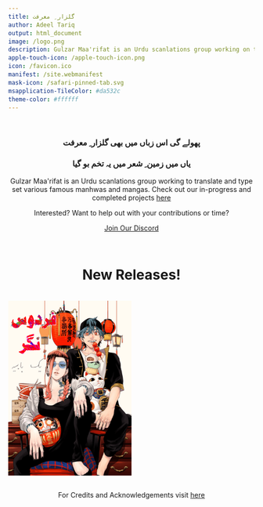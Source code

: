 ```yaml
---
title: گلزار ِ معرفت
author: Adeel Tariq
output: html_document
image: /logo.png
description: Gulzar Maa'rifat is an Urdu scanlations group working on translating and typesetting various famous manhwas and mangas
apple-touch-icon: /apple-touch-icon.png
icon: /favicon.ico
manifest: /site.webmanifest
mask-icon: /safari-pinned-tab.svg
msapplication-TileColor: #da532c
theme-color: #ffffff
---
```


<br>

<h3 align="center">پھولے گی اس زباں میں بھی گلزار ِ معرفت</h3>
<h3 align="center">یاں میں زمین ِ شعر میں یہ تخم بو گیا</h3>

<p align="center">Gulzar Maa'rifat is an Urdu scanlations group working to translate and type set various famous manhwas and mangas. Check out our in-progress and completed projects <a href="#manga">here</a></p>

<p align="center">Interested? Want to help out with your contributions or time?</p>

<p align="center"><a href="https://discord.gg/NAfFNWHNwH">Join Our Discord</a></p>


<br>
<h1 style="text-align: center;">
New Releases!
</h1>

<br>

<div class="parent" style="display: grid;
grid-template-columns: repeat(2, 1fr);
grid-template-rows: 1fr;
grid-column-gap: 0px;
grid-row-gap: 0px;">

 <a href="mangas/gokurakugai-1">
  <img src="mangas/gokurakugai-1/0-cover.png" alt="two" style="display: block;margin-left:auto;margin-right:auto;"/>
 </a>

</div> 


<br>

<p align="center">For Credits and Acknowledgements visit <a href="Credits-Corner/Credits-Arfa-Shaukat.jpg">here</a></p>
